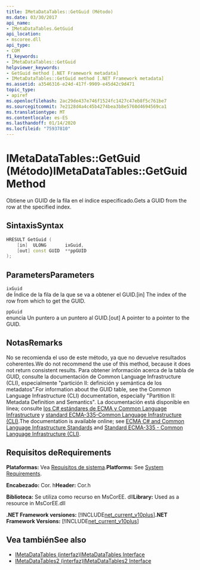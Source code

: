 ```yaml
---
title: IMetaDataTables::GetGuid (Método)
ms.date: 03/30/2017
api_name:
- IMetaDataTables.GetGuid
api_location:
- mscoree.dll
api_type:
- COM
f1_keywords:
- IMetaDataTables::GetGuid
helpviewer_keywords:
- GetGuid method [.NET Framework metadata]
- IMetaDataTables::GetGuid method [.NET Framework metadata]
ms.assetid: a3546316-e24d-417f-9909-e45d42c9d471
topic_type:
- apiref
ms.openlocfilehash: 2ac29de437e746f1524fc1427c47eb8f5c761be7
ms.sourcegitcommit: 7e2128d4a4c45b4274bea3b8e5760d4694569ca1
ms.translationtype: MT
ms.contentlocale: es-ES
ms.lasthandoff: 01/14/2020
ms.locfileid: "75937810"
---
```

# <a name="imetadatatablesgetguid-method"></a><span data-ttu-id="1659c-102">IMetaDataTables::GetGuid (Método)</span><span class="sxs-lookup"><span data-stu-id="1659c-102">IMetaDataTables::GetGuid Method</span></span>
<span data-ttu-id="1659c-103">Obtiene un GUID de la fila en el índice especificado.</span><span class="sxs-lookup"><span data-stu-id="1659c-103">Gets a GUID from the row at the specified index.</span></span>  
  
## <a name="syntax"></a><span data-ttu-id="1659c-104">Sintaxis</span><span class="sxs-lookup"><span data-stu-id="1659c-104">Syntax</span></span>  
  
```cpp  
HRESULT GetGuid (   
    [in]  ULONG       ixGuid,  
    [out] const GUID  **ppGUID  
);  
```  
  
## <a name="parameters"></a><span data-ttu-id="1659c-105">Parameters</span><span class="sxs-lookup"><span data-stu-id="1659c-105">Parameters</span></span>  
 `ixGuid`  
 <span data-ttu-id="1659c-106">de Índice de la fila de la que se va a obtener el GUID.</span><span class="sxs-lookup"><span data-stu-id="1659c-106">[in] The index of the row from which to get the GUID.</span></span>  
  
 `ppGuid`  
 <span data-ttu-id="1659c-107">enuncia Un puntero a un puntero al GUID.</span><span class="sxs-lookup"><span data-stu-id="1659c-107">[out] A pointer to a pointer to the GUID.</span></span>  
  
## <a name="remarks"></a><span data-ttu-id="1659c-108">Notas</span><span class="sxs-lookup"><span data-stu-id="1659c-108">Remarks</span></span>  

  <span data-ttu-id="1659c-109">No se recomienda el uso de este método, ya que no devuelve resultados coherentes.</span><span class="sxs-lookup"><span data-stu-id="1659c-109">We do not recommend the use of this method, because it does not return consistent results.</span></span> <span data-ttu-id="1659c-110">Para obtener información acerca de la tabla de GUID, consulte la documentación de Common Language Infrastructure (CLI), especialmente "partición II: definición y semántica de los metadatos".</span><span class="sxs-lookup"><span data-stu-id="1659c-110">For information about the GUID table, see the Common Language Infrastructure (CLI) documentation, especially "Partition II: Metadata Definition and Semantics".</span></span> <span data-ttu-id="1659c-111">La documentación está disponible en línea; consulte [los C# estándares de ECMA y Common Language Infrastructure](../../../standard/components.md#applicable-standards) y [standard ECMA-335-Common Language Infrastructure (CLI)](http://www.ecma-international.org/publications/standards/Ecma-335.htm).</span><span class="sxs-lookup"><span data-stu-id="1659c-111">The documentation is available online; see [ECMA C# and Common Language Infrastructure Standards](../../../standard/components.md#applicable-standards) and [Standard ECMA-335 - Common Language Infrastructure (CLI)](http://www.ecma-international.org/publications/standards/Ecma-335.htm).</span></span>  
  
## <a name="requirements"></a><span data-ttu-id="1659c-112">Requisitos de</span><span class="sxs-lookup"><span data-stu-id="1659c-112">Requirements</span></span>  
 <span data-ttu-id="1659c-113">**Plataformas:** Vea [Requisitos de sistema](../../../../docs/framework/get-started/system-requirements.md).</span><span class="sxs-lookup"><span data-stu-id="1659c-113">**Platforms:** See [System Requirements](../../../../docs/framework/get-started/system-requirements.md).</span></span>  
  
 <span data-ttu-id="1659c-114">**Encabezado:** Cor. h</span><span class="sxs-lookup"><span data-stu-id="1659c-114">**Header:** Cor.h</span></span>  
  
 <span data-ttu-id="1659c-115">**Biblioteca:** Se utiliza como recurso en MsCorEE. dll</span><span class="sxs-lookup"><span data-stu-id="1659c-115">**Library:** Used as a resource in MsCorEE.dll</span></span>  
  
 <span data-ttu-id="1659c-116">**.NET Framework versiones:** [!INCLUDE[net_current_v10plus](../../../../includes/net-current-v10plus-md.md)]</span><span class="sxs-lookup"><span data-stu-id="1659c-116">**.NET Framework Versions:** [!INCLUDE[net_current_v10plus](../../../../includes/net-current-v10plus-md.md)]</span></span>  
  
## <a name="see-also"></a><span data-ttu-id="1659c-117">Vea también</span><span class="sxs-lookup"><span data-stu-id="1659c-117">See also</span></span>

- [<span data-ttu-id="1659c-118">IMetaDataTables (interfaz)</span><span class="sxs-lookup"><span data-stu-id="1659c-118">IMetaDataTables Interface</span></span>](../../../../docs/framework/unmanaged-api/metadata/imetadatatables-interface.md)
- [<span data-ttu-id="1659c-119">IMetaDataTables2 (interfaz)</span><span class="sxs-lookup"><span data-stu-id="1659c-119">IMetaDataTables2 Interface</span></span>](../../../../docs/framework/unmanaged-api/metadata/imetadatatables2-interface.md)
